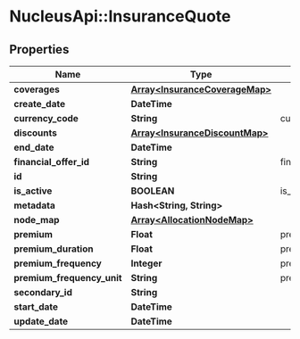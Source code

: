 # NucleusApi::InsuranceQuote

## Properties
Name | Type | Description | Notes
------------ | ------------- | ------------- | -------------
**coverages** | [**Array&lt;InsuranceCoverageMap&gt;**](InsuranceCoverageMap.md) |  | [optional] 
**create_date** | **DateTime** |  | [optional] 
**currency_code** | **String** | currencyCode | 
**discounts** | [**Array&lt;InsuranceDiscountMap&gt;**](InsuranceDiscountMap.md) |  | [optional] 
**end_date** | **DateTime** |  | [optional] 
**financial_offer_id** | **String** | financial_offer_id | [optional] 
**id** | **String** |  | [optional] 
**is_active** | **BOOLEAN** | is_active | [optional] 
**metadata** | **Hash&lt;String, String&gt;** |  | [optional] 
**node_map** | [**Array&lt;AllocationNodeMap&gt;**](AllocationNodeMap.md) |  | [optional] 
**premium** | **Float** | premium | 
**premium_duration** | **Float** | premiumDuration | [optional] 
**premium_frequency** | **Integer** | premiumFrequency | [optional] 
**premium_frequency_unit** | **String** | premiumFrequencyUnit | 
**secondary_id** | **String** |  | [optional] 
**start_date** | **DateTime** |  | [optional] 
**update_date** | **DateTime** |  | [optional] 


